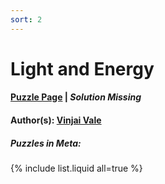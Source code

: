 ```yaml
---
sort: 2
---
```


# Light and Energy

#### [Puzzle Page](2-p.pdf) | *Solution Missing*
#### Author(s): [Vinjai Vale](../../../../search.html?q=Vinjai+Vale)

##### Puzzles in Meta:
{% include list.liquid all=true %}
